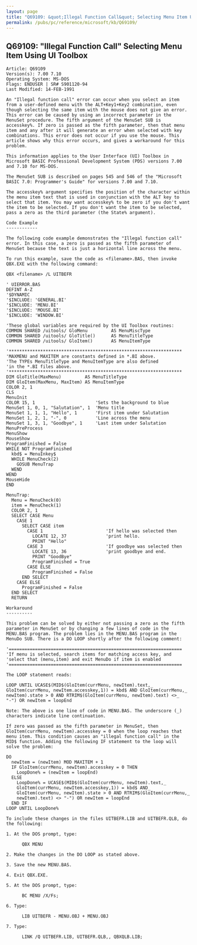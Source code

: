 ```yaml
---
layout: page
title: "Q69109: &quot;Illegal Function Call&quot; Selecting Menu Item Using UI Toolbox"
permalink: /pubs/pc/reference/microsoft/kb/Q69109/
---
```


## Q69109: &quot;Illegal Function Call&quot; Selecting Menu Item Using UI Toolbox

	Article: Q69109
	Version(s): 7.00 7.10
	Operating System: MS-DOS
	Flags: ENDUSER | SR# S901120-94
	Last Modified: 14-FEB-1991
	
	An "Illegal function call" error can occur when you select an item
	from a user-defined menu with the ALT+Key1+Key2 combination, even
	though selecting the same item with the mouse does not give an error.
	This error can be caused by using an incorrect parameter in the
	MenuSet procedure. The fifth argument of the MenuSet SUB is
	accesskey%. If zero is passed as the fifth parameter, then that menu
	item and any after it will generate an error when selected with key
	combinations. This error does not occur if you use the mouse. This
	article shows why this error occurs, and gives a workaround for this
	problem.
	
	This information applies to the User Interface (UI) Toolbox in
	Microsoft BASIC Professional Development System (PDS) versions 7.00
	and 7.10 for MS-DOS.
	
	The MenuSet SUB is described on pages 545 and 546 of the "Microsoft
	BASIC 7.0: Programmer's Guide" for versions 7.00 and 7.10.
	
	The accesskey% argument specifies the position of the character within
	the menu item text that is used in conjunction with the ALT key to
	select that item. You may want accesskey% to be zero if you don't want
	the item to be selected. If you don't want the item to be selected,
	pass a zero as the third parameter (the State% argument).
	
	Code Example
	------------
	
	The following code example demonstrates the "Illegal function call"
	error. In this case, a zero is passed as the fifth parameter of
	MenuSet because the text is just a horizontal line across the menu.
	
	To run this example, save the code as <filename>.BAS, then invoke
	QBX.EXE with the following command:
	
	QBX <filename> /L UITBEFR
	
	' UIERROR.BAS
	DEFINT A-Z
	'$DYNAMIC
	'$INCLUDE: 'GENERAL.BI'
	'$INCLUDE: 'MENU.BI'
	'$INCLUDE: 'MOUSE.BI'
	'$INCLUDE: 'WINDOW.BI'
	
	'These global variables are required by the UI Toolbox routines:
	COMMON SHARED /uitools/ GloMenu         AS MenuMiscType
	COMMON SHARED /uitools/ GloTitle()      AS MenuTitleType
	COMMON SHARED /uitools/ GloItem()       AS MenuItemType
	
	'******************************************************************
	'MAXMENU and MAXITEM are constants defined in *.BI above.
	'The TYPEs MenuTitleType and MenuItemType are also defined
	'in the *.BI files above.
	'******************************************************************
	DIM GloTitle(MaxMenu)         AS MenuTitleType
	DIM GloItem(MaxMenu, MaxItem) AS MenuItemType
	COLOR 2, 1
	CLS
	MenuInit
	COLOR 15, 1                       'Sets the background to blue
	MenuSet 1, 0, 1, "Salutation", 1  'Menu title
	MenuSet 1, 1, 1, "Hello", 1       'First item under Salutation
	MenuSet 1, 2, 1, "-", 0           'Line across the menu
	MenuSet 1, 3, 1, "Goodbye", 1     'Last item under Salutation
	MenuPreProcess
	MenuShow
	MouseShow
	ProgramFinished = False
	WHILE NOT ProgramFinished
	  kbd$ = MenuInkey$
	  WHILE MenuCheck(2)
	    GOSUB MenuTrap
	  WEND
	WEND
	MouseHide
	END
	
	MenuTrap:
	  Menu = MenuCheck(0)
	  item = MenuCheck(1)
	  COLOR 2, 1
	  SELECT CASE Menu
	    CASE 1
	      SELECT CASE item
	        CASE 1                        'If hello was selected then
	          LOCATE 12, 37               'print hello.
	          PRINT "Hello"
	        CASE 3                        'If goodbye was selected then
	          LOCATE 13, 36               'print goodbye and end.
	          PRINT "GoodBye"
	          ProgramFinished = True
	        CASE ELSE
	          ProgramFinished = False
	      END SELECT
	    CASE ELSE
	      ProgramFinished = False
	  END SELECT
	  RETURN
	
	Workaround
	----------
	
	This problem can be solved by either not passing a zero as the fifth
	parameter in MenuSet or by changing a few lines of code in the
	MENU.BAS program. The problem lies in the MENU.BAS program in the
	MenuDo SUB. There is a DO LOOP shortly after the following comment:
	
	'==================================================================
	'If menu is selected, search items for matching access key, and
	'select that (menu,item) and exit MenuDo if item is enabled
	'==================================================================
	
	The LOOP statement reads:
	
	LOOP UNTIL UCASE$(MID$(GloItem(currMenu, newItem).text,_
	GloItem(currMenu, newItem.accesskey,1)) = kbd$ AND GloItem(currMenu,_
	newItem).state > 0 AND RTRIM$(GloItem(currMenu, newItem).text) <>_
	"-") OR newItem = loopEnd
	
	Note: The above is one line of code in MENU.BAS. The underscore (_)
	characters indicate line continuation.
	
	If zero was passed as the fifth parameter in MenuSet, then
	GloItem(currMenu, newItem).accesskey = 0 when the loop reaches that
	menu item. This condition causes an "illegal function call" in the
	MID$ function. Adding the following IF statement to the loop will
	solve the problem:
	
	DO
	  newItem = (newItem) MOD MAXITEM + 1
	  IF GloItem(currMenu, newItem).accesskey = 0 THEN
	    LoopDone% = (newItem = loopEnd)
	  ELSE
	    LoopDone% = UCASE$(MID$(GloItem(currMenu, newItem).text,_
	    GloItem(currMenu, newItem.accesskey,1)) = kbd$ AND_
	    GloItem(currMenu, newItem).state > 0 AND RTRIM$(GloItem(currMenu,_
	    newItem).text) <> "-") OR newItem = loopEnd
	  END IF
	LOOP UNTIL LoopDone%
	
	To include these changes in the files UITBEFR.LIB and UITBEFR.QLB, do
	the following:
	
	1. At the DOS prompt, type:
	
	      QBX MENU
	
	2. Make the changes in the DO LOOP as stated above.
	
	3. Save the new MENU.BAS.
	
	4. Exit QBX.EXE.
	
	5. At the DOS prompt, type:
	
	      BC MENU /X/Fs;
	
	6. Type:
	
	      LIB UITBEFR - MENU.OBJ + MENU.OBJ
	
	7. Type:
	
	      LINK /Q UITBEFR.LIB, UITBEFR.QLB,, QBXQLB.LIB;
